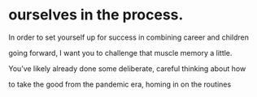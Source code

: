 # ourselves in the process.

In order to set yourself up for success in combining career and children

going forward, I want you to challenge that muscle memory a little.

You’ve likely already done some deliberate, careful thinking about how

to take the good from the pandemic era, homing in on the routines